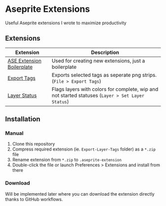 # Aseprite Extensions
Useful Aseprite extensions I wrote to maximize productivity

## Extensions
| Extension                                                | Description                                                                                      |
| -------------------------------------------------------- | ------------------------------------------------------------------------------------------------ |
| [ASE Extension Boilerplate](/ASE-Extension-Boilerplate/) | Used for creating new extensions, just a boilerplate                                             |
| [Export Tags](/Export-Tags/)                             | Exports selected tags as seperate png strips. (`File > Export Tags`)                             |
| [Layer Status](/Layer-Status/)                           | Flags layers with colors for complete, wip and not started statuses (`Layer > Set Layer Status`) |

## Installation
### Manual
1. Clone this repository
2. Compress required extension (ie. `Export-Layer-Tags` folder) as a `*.zip` file
3. Rename extension from `*.zip` to `.aseprite-extension`
4. Double-click the file or launch Preferences > Extensions and install from there

### Download
Will be implemented later where you can download the extension directly thanks to GitHub workflows.

